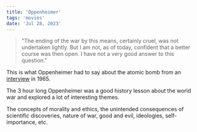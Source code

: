 ```yaml
---
title: 'Oppenheimer'
tags: 'movies'
date: 'Jul 28, 2023'
---
```


> "The ending of the war by this means, certainly cruel, was not undertaken lightly. But I am not, as of today, confident that a better course was then open. I have not a very good answer to this question."

This is what Oppenheimer had to say about the atomic bomb from an [interview](https://www.youtube.com/watch?v=AdtLxlttrHg) in 1965.

The 3 hour long Oppenheimer was a good history lesson about the world war and explored a lot of interesting themes.

The concepts of morality and ethics, the unintended consequences of scientific discoveries, nature of war, good and evil, ideologies, self-importance, etc.
